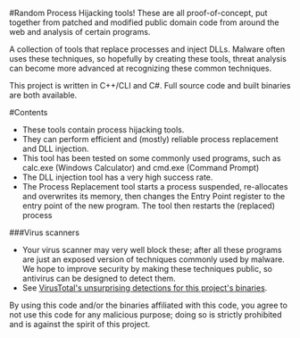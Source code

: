#Random Process Hijacking tools!
These are all proof-of-concept, put together from patched and modified public domain code from around the web and analysis of certain programs.

A collection of tools that replace processes and inject DLLs.
Malware often uses these techniques, so hopefully by creating these tools, threat analysis can become more advanced at recognizing these common techniques.

This project is written in C++/CLI and C#. Full source code and built binaries are both available.

#Contents
- These tools contain process hijacking tools.
- They can perform efficient and (mostly) reliable process replacement and DLL injection.
- This tool has been tested on some commonly used programs, such as calc.exe (Windows Calculator) and cmd.exe (Command Prompt)
- The DLL injection tool has a very high success rate.
- The Process Replacement tool starts a process suspended, re-allocates and overwrites its memory, then changes the Entry Point register to the entry point of the new program. The tool then restarts the (replaced) process

###Virus scanners
- Your virus scanner may very well block these; after all these programs are just an exposed version of techniques commonly used by malware. We hope to improve security by making these techniques public, so antivirus can be designed to detect them.
- See [VirusTotal's unsurprising detections for this project's binaries](https://www.virustotal.com/en/file/04b4ff1d197588caa7deba21454dd44880f1d137c6c7a69655caf533b2390c49/analysis/1448843366/).

By using this code and/or the binaries affiliated with this code, you agree to not use this code for any malicious purpose; doing so is strictly prohibited and is against the spirit of this project.

